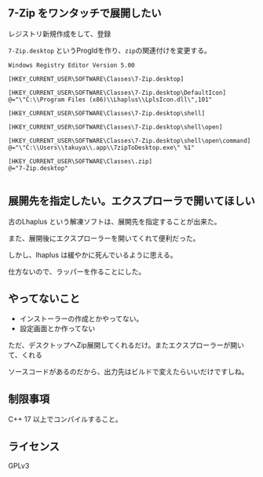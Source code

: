## 7-Zip をワンタッチで展開したい

レジストリ新規作成をして、登録

`7-Zip.desktop` というProgIdを作り、`zip`の関連付けを変更する。
```
Windows Registry Editor Version 5.00

[HKEY_CURRENT_USER\SOFTWARE\Classes\7-Zip.desktop]

[HKEY_CURRENT_USER\SOFTWARE\Classes\7-Zip.desktop\DefaultIcon]
@="\"C:\\Program Files (x86)\\Lhaplus\\LplsIcon.dll\",101"

[HKEY_CURRENT_USER\SOFTWARE\Classes\7-Zip.desktop\shell]

[HKEY_CURRENT_USER\SOFTWARE\Classes\7-Zip.desktop\shell\open]

[HKEY_CURRENT_USER\SOFTWARE\Classes\7-Zip.desktop\shell\open\command]
@="\"C:\\Users\\takuya\\.app\\7zipToDesktop.exe\" %1"

[HKEY_CURRENT_USER\SOFTWARE\Classes\.zip]
@="7-Zip.desktop"


```


## 展開先を指定したい。エクスプローラで開いてほしい

古のLhaplus という解凍ソフトは、展開先を指定することが出来た。

また、展開後にエクスプローラーを開いてくれて便利だった。

しかし、lhaplus は緩やかに死んでいるように思える。

仕方ないので、ラッパーを作ることにした。

## やってないこと

- インストーラーの作成とかやってない。
- 設定画面とか作ってない

ただ、デスクトップへZip展開してくれるだけ。またエクスプローラーが開いて、くれる

ソースコードがあるのだから、出力先はビルドで変えたらいいだけですしね。

## 制限事項

C++ 17 以上でコンパイルすること。

## ライセンス

GPLv3



